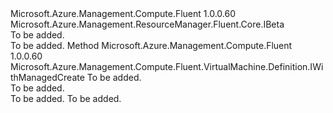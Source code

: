 <Type Name="IWithAvailabilityZone" FullName="Microsoft.Azure.Management.Compute.Fluent.VirtualMachine.Definition.IWithAvailabilityZone">
  <TypeSignature Language="C#" Value="public interface IWithAvailabilityZone : Microsoft.Azure.Management.ResourceManager.Fluent.Core.IBeta" />
  <TypeSignature Language="ILAsm" Value=".class public interface auto ansi abstract IWithAvailabilityZone implements class Microsoft.Azure.Management.ResourceManager.Fluent.Core.IBeta" />
  <TypeSignature Language="DocId" Value="T:Microsoft.Azure.Management.Compute.Fluent.VirtualMachine.Definition.IWithAvailabilityZone" />
  <TypeSignature Language="VB.NET" Value="Public Interface IWithAvailabilityZone&#xA;Implements IBeta" />
  <TypeSignature Language="F#" Value="type IWithAvailabilityZone = interface&#xA;    interface IBeta" />
  <AssemblyInfo>
    <AssemblyName>Microsoft.Azure.Management.Compute.Fluent</AssemblyName>
    <AssemblyVersion>1.0.0.60</AssemblyVersion>
  </AssemblyInfo>
  <Interfaces>
    <Interface>
      <InterfaceName>Microsoft.Azure.Management.ResourceManager.Fluent.Core.IBeta</InterfaceName>
    </Interface>
  </Interfaces>
  <Docs>
    <summary>To be added.</summary>
    <remarks>To be added.</remarks>
  </Docs>
  <Members>
    <Member MemberName="WithAvailabilityZone">
      <MemberSignature Language="C#" Value="public Microsoft.Azure.Management.Compute.Fluent.VirtualMachine.Definition.IWithManagedCreate WithAvailabilityZone (Microsoft.Azure.Management.ResourceManager.Fluent.Core.AvailabilityZoneId zoneId);" />
      <MemberSignature Language="ILAsm" Value=".method public hidebysig newslot virtual instance class Microsoft.Azure.Management.Compute.Fluent.VirtualMachine.Definition.IWithManagedCreate WithAvailabilityZone(class Microsoft.Azure.Management.ResourceManager.Fluent.Core.AvailabilityZoneId zoneId) cil managed" />
      <MemberSignature Language="DocId" Value="M:Microsoft.Azure.Management.Compute.Fluent.VirtualMachine.Definition.IWithAvailabilityZone.WithAvailabilityZone(Microsoft.Azure.Management.ResourceManager.Fluent.Core.AvailabilityZoneId)" />
      <MemberSignature Language="VB.NET" Value="Public Function WithAvailabilityZone (zoneId As AvailabilityZoneId) As IWithManagedCreate" />
      <MemberSignature Language="F#" Value="abstract member WithAvailabilityZone : Microsoft.Azure.Management.ResourceManager.Fluent.Core.AvailabilityZoneId -&gt; Microsoft.Azure.Management.Compute.Fluent.VirtualMachine.Definition.IWithManagedCreate" Usage="iWithAvailabilityZone.WithAvailabilityZone zoneId" />
      <MemberType>Method</MemberType>
      <AssemblyInfo>
        <AssemblyName>Microsoft.Azure.Management.Compute.Fluent</AssemblyName>
        <AssemblyVersion>1.0.0.60</AssemblyVersion>
      </AssemblyInfo>
      <ReturnValue>
        <ReturnType>Microsoft.Azure.Management.Compute.Fluent.VirtualMachine.Definition.IWithManagedCreate</ReturnType>
      </ReturnValue>
      <Parameters>
        <Parameter Name="zoneId" Type="Microsoft.Azure.Management.ResourceManager.Fluent.Core.AvailabilityZoneId" />
      </Parameters>
      <Docs>
        <param name="zoneId">To be added.</param>
        <summary>To be added.</summary>
        <returns>To be added.</returns>
        <remarks>To be added.</remarks>
      </Docs>
    </Member>
  </Members>
</Type>